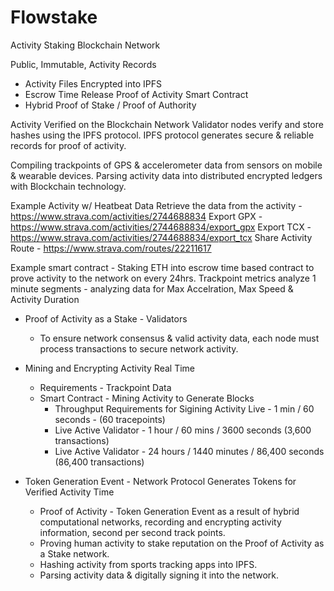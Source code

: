 # Flowstake 

Activity Staking Blockchain Network

Public, Immutable, Activity Records

* Activity Files Encrypted into IPFS
* Escrow Time Release Proof of Activity Smart Contract 
* Hybrid Proof of Stake / Proof of Authority 

Activity Verified on the Blockchain Network
Validator nodes verify and store hashes using the IPFS protocol.
IPFS protocol generates secure & reliable records for proof of activity.

Compiling trackpoints of GPS & accelerometer data from sensors on mobile & wearable devices.
Parsing activity data into distributed encrypted ledgers with Blockchain technology. 

Example Activity w/ Heatbeat Data
Retrieve the data from the activity - https://www.strava.com/activities/2744688834
Export GPX - https://www.strava.com/activities/2744688834/export_gpx
Export TCX - https://www.strava.com/activities/2744688834/export_tcx
Share Activity Route - https://www.strava.com/routes/22211617

Example smart contract - Staking ETH into escrow time based contract to prove activity to the network on every 24hrs. 
Trackpoint metrics analyze 1 minute segments - analyzing data for Max Accelration, Max Speed & Activity Duration

-  Proof of Activity as a Stake - Validators
    - To ensure network consensus & valid activity data, each node must process transactions to secure network activity.

- Mining and Encrypting Activity Real Time
    - Requirements - Trackpoint Data
    - Smart Contract - Mining Activity to Generate Blocks
        - Throughput Requirements for Sigining Activity Live - 1 min / 60 seconds - (60 tracepoints)
        - Live Active Validator - 1 hour / 60 mins / 3600 seconds (3,600 transactions)
        - Live Active Validator - 24 hours / 1440 minutes / 86,400 seconds (86,400 transactions) 

- Token Generation Event - Network Protocol Generates Tokens for Verified Activity Time
    - Proof of Activity - Token Generation Event as a result of hybrid computational networks, recording and encrypting activity information, second per second track points.
    - Proving human activity to stake reputation on the Proof of Activity as a Stake network.
    - Hashing activity from sports tracking apps into IPFS.
    - Parsing activity data & digitally signing it into the network.
